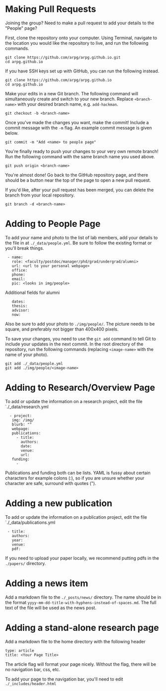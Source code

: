 # Making Pull Requests

Joining the group? Need to make a pull request to add your details to the "People" page?

First, clone the repository onto your computer. Using Terminal, navigate to the location you would like the repository to live, and run the following commands.

```
git clone https://github.com/arpg/arpg.github.io.git
cd arpg.github.io
```

If you have SSH keys set up with GitHub, you can run the following instead.

```
git clone https://github.com/arpg/arpg.github.io
cd arpg.github.io
```

Make your edits in a new Git branch. The following command will simultaneously create and switch to your new branch. Replace `<branch-name>` with your desired branch name, e.g. `add-hackman`.

```
git checkout -b <branch-name>
```

Once you've made the changes you want, make the commit! Include a commit message with the `-m` flag. An example commit message is given below.

```
git commit -m "Add <name> to people page"
```

You're finally ready to push your changes to your very own remote branch! Run the following command with the same branch name you used above.

```
git push origin <branch-name>
```

You're almost done! Go back to the GitHub repository page, and there should be a button near the top of the page to open a new pull request.

If you'd like, after your pull request has been merged, you can delete the branch from your local repository.

```
git branch -d <branch-name>
```

# Adding to People Page

To add your name and photo to the list of lab members, add your details to the file in at `./_data/people.yml`. Be sure to follow the existing format or you'll break things. 

```
 - name: 
   role: <faculty/postdoc/manager/phd/grad/undergrad/alumni>
   url: <url to your personal webpage>
   office: 
   phone: 
   email: 
   pic: <looks in img/people>
```

Additional fields for alumni

```
   dates: 
   thesis: 
   advisor: 
   now: 
```

Also be sure to add your photo to `./img/people/`. The picture needs to be square, and preferably not bigger than 400x400 pixels.

To save your changes, you need to use the `git add` command to tell Git to include your updates in the next commit. In the root directory of the repository, run the following commands (replacing `<image-name>` with the name of your photo).

```
git add ./_data/people.yml
git add ./img/people/<image-name>
```

# Adding to Research/Overview Page

To add or update the information on a research project, edit the file `./_data/research.yml

```
  - project: 
   img: /img/
   blurb: ""
   webpage:
   publications:
     - title: 
       authors:
       date: 
       venue: 
       url:
   funding:
     - 
```

Publications and funding both can be lists. YAML is fussy about certain characters for example colons (:), so if you are unsure whether your character are safe, surround with quotes (").

# Adding a new publication

To add or update the information on a publication project, edit the file `./_data/publications.yml

```
 - title: 
   authors: 
   year: 
   venue: 
   pdf: 
```

If you need to upload your paper locally, we recommend putting pdfs in the `./papers/` directory.

# Adding a news item

Add a markdown file to the `./_posts/news/` directory. The name should be in the format `yyyy-mm-dd-title-with-hyphens-instead-of-spaces.md`. The full text of the file will be used as the news post. 

# Adding a stand-alone research page

Add a markdown file to the home directory with the following header

```
type: article
title: <Your Page Title>
```

The article flag will format your page nicely. Without the flag, there will be no navigation bar, css, etc.

To add your page to the navigation bar, you'll need to edit `./_includes/header.html`   

